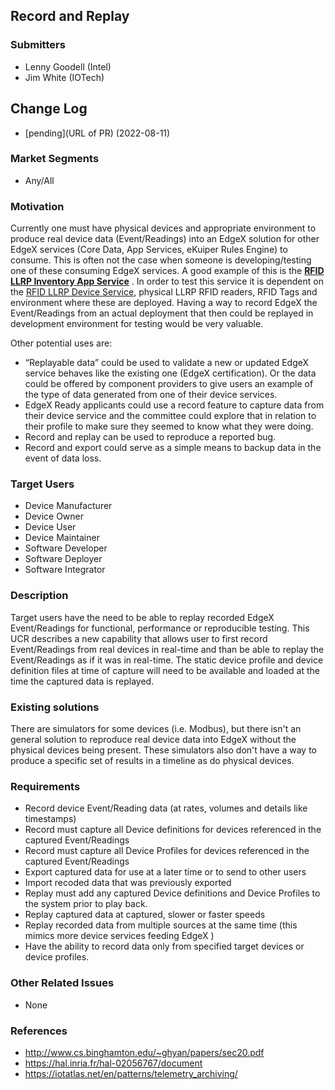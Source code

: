 ## Record and Replay
### Submitters
- Lenny Goodell (Intel)
- Jim White (IOTech)

## Change Log
- [pending](URL of PR) (2022-08-11)

### Market Segments
- Any/All

### Motivation
Currently one must have physical devices and appropriate environment to produce real device data (Event/Readings) into an EdgeX solution for other EdgeX services (Core Data, App Services, eKuiper Rules Engine) to consume. This is often not the case when someone is developing/testing one of these consuming EdgeX services. A good example of this is the **[RFID LLRP Inventory App Service](https://github.com/edgexfoundry/app-rfid-llrp-inventory)** . In order to test this service it is dependent on the [RFID LLRP Device Service](https://github.com/edgexfoundry/device-rfid-llrp-go), physical LLRP RFID readers, RFID Tags and environment where these are deployed. Having a way to record EdgeX the Event/Readings from an actual deployment that then could be replayed in development environment for testing would be very valuable. 

Other potential uses are:

- “Replayable data” could be used to validate a new or updated EdgeX service behaves like the existing one (EdgeX certification). Or the data could be offered by component providers to give users an example of the type of data generated from one of their device services.
- EdgeX Ready applicants could use a record feature to capture data from their device service and the committee could explore that in relation to their profile to make sure they seemed to know what they were doing.
- Record and replay can be used to reproduce a reported bug.
- Record and export could serve as a simple means to backup data in the event of data loss.

### Target Users
- Device Manufacturer
- Device Owner
- Device User
- Device Maintainer
- Software Developer
- Software Deployer
- Software Integrator

### Description
Target users have the need to be able to replay recorded EdgeX Event/Readings for functional, performance or reproducible testing. This UCR describes a new capability that allows user to first record Event/Readings from real devices in real-time and than be able to replay the Event/Readings as if it was in real-time. The static device profile and device definition files at time of capture will need to be available and loaded at the time the captured data is replayed. 

### Existing solutions
There are simulators for some devices (i.e. Modbus), but there isn't an general solution to reproduce real device data into EdgeX without the physical devices being present. These simulators also don't have a way to produce a specific set of results in a timeline as do physical devices.

### Requirements
- Record device Event/Reading data (at rates, volumes and details like timestamps) 
- Record must capture all Device definitions for devices referenced in the captured Event/Readings
- Record must capture all Device Profiles for devices referenced in the captured Event/Readings
- Export captured data for use at a later time or to send to other users
- Import recoded data that was previously exported
- Replay must add any captured Device definitions and Device Profiles to the system prior to play back.
- Replay captured data at captured, slower or faster speeds
- Replay recorded data from multiple sources at the same time (this mimics more device services feeding EdgeX )
- Have the ability to record data only from specified target devices or device profiles.

### Other Related Issues
- None

### References
- http://www.cs.binghamton.edu/~ghyan/papers/sec20.pdf
- https://hal.inria.fr/hal-02056767/document
- https://iotatlas.net/en/patterns/telemetry_archiving/
